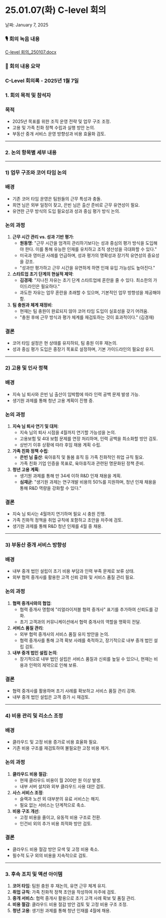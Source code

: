# 25.01.07(화) C-level 회의

날짜: January 7, 2025

### 🎙️ 회의 녹음 내용

[C-level 회의_250107.docx](C-level_%25ED%259A%258C%25EC%259D%2598_250107.docx)

### 📃 회의 내용 요약

### **C-Level 회의록 - 2025년 1월 7일**

### **1. 회의 목적 및 참석자**

### **목적**

- 2025년 목표를 위한 조직 운영 전략 및 업무 구조 조정.
- 고용 및 가족 친화 정책 수립과 실행 방안 논의.
- 부동산 중개 서비스 운영 방향성과 비용 효율화 검토.

---

### **2. 논의 항목별 세부 내용**

---

### **1) 업무 구조와 코어 타임 논의**

### **배경**

- 기존 코어 타임 운영은 팀원들의 근무 특성과 충돌.
- 희연 님은 외부 일정이 잦고, 은빈 님은 출산 준비로 근무 유연성이 필요.
- 유연한 근무 방식의 도입 필요성과 성과 중심 평가 방식 논의.

### **논의 과정**

1. **근무 시간 관리 vs. 성과 기반 평가**:
    - **원동명**: "근무 시간을 엄격히 관리하기보다는 성과 중심의 평가 방식을 도입해야 한다. 이를 통해 유능한 인재를 유치하고 조직 생산성을 극대화할 수 있다."
    - 미국과 영미권 사례를 언급하며, 성과 평가의 명확성과 장기적 유연성의 중요성을 강조.
    - "성과만 평가하고 근무 시간을 유연하게 하면 인재 유입 가능성도 높아진다."
2. **스타트업 초기 단계의 현실적 제약**:
    - **김경재**: "지나친 자유는 초기 단계 스타트업에 혼란을 줄 수 있다. 최소한의 가이드라인은 필요하다."
    - 과도한 자유는 업무 혼란을 초래할 수 있으며, 기본적인 업무 방향성을 제공해야 함.
3. **팀 충원과 체계 재정비**:
    - 현재는 팀 충원이 완료되지 않아 코어 타임 도입이 실효성을 갖기 어려움.
    - "충원 후에 근무 방식과 평가 체계를 재검토하는 것이 효과적이다." (김경재)

### **결론**

- 코어 타임 설정은 현 상태를 유지하되, 팀 충원 이후 재논의.
- 성과 중심 평가 도입은 중장기 목표로 설정하며, 기본 가이드라인의 필요성 유지.

---

### **2) 고용 및 인사 정책**

### **배경**

- 지숙 님 퇴사와 은빈 님 출산이 임박함에 따라 인력 공백 문제 발생 가능.
- 생기원 과제를 통해 청년 고용 계획이 진행 중.

### **논의 과정**

1. **지숙 님 퇴사 연기 및 대처**:
    - 지숙 님의 퇴사 시점을 4월까지 연기할 가능성을 논의.
    - 고용보험 및 4대 보험 문제를 연장 처리하며, 인력 공백을 최소화할 방안 검토.
    - 상반기 이후 상황에 따라 후임 채용 계획 수립.
2. **가족 친화 정책 수립**:
    - **은빈 님 출산**: 육아휴직 및 돌봄 휴직 등 가족 친화적인 취업 규칙 필요.
    - 가족 친화 기업 인증을 목표로, 육아휴직과 관련된 명문화된 정책 준비.
3. **청년 고용 계획**:
    - 생기원 과제를 통해 만 34세 이하 R&D 인재 채용을 계획.
    - **심재균**: "생기원 과제는 연구개발 비용의 50%를 지원하며, 청년 인재 채용을 통해 R&D 역량을 강화할 수 있다."

### **결론**

- 지숙 님 퇴사는 4월까지 연기하며 필요 시 충원 진행.
- 가족 친화적 정책을 취업 규칙에 포함하고 초안을 차주에 검토.
- 생기원 과제를 통해 R&D 청년 인재를 4월 중 채용.

---

### **3) 부동산 중개 서비스 방향성**

### **배경**

- 내부 중개 법인 설립이 초기 비용 부담과 인력 부족 문제로 보류 상태.
- 외부 협력 중개사를 활용한 고객 신뢰 강화 및 서비스 품질 관리 필요.

### **논의 과정**

1. **협력 중개사와의 협업**:
    - 협력 중개사 명함에 "리얼라이저블 협력 중개사" 표기를 추가하여 신뢰도를 강화.
    - 초기 고객과의 커뮤니케이션에서 협력 중개사의 역할을 명확히 전달.
2. **서비스 품질 관리**:
    - 외부 협력 중개사의 서비스 품질 유지 방안을 논의.
    - 협력 중개사를 통해 고객 확보 사례를 축적하고, 장기적으로 내부 중개 법인 설립 검토.
3. **내부 중개 법인 설립 논의**:
    - 장기적으로 내부 법인 설립은 서비스 품질과 신뢰를 높일 수 있으나, 현재는 비용과 인력의 제약으로 인해 보류.

### **결론**

- 협력 중개사를 활용하며 초기 사례를 확보하고 서비스 품질 관리 강화.
- 내부 중개 법인 설립은 고객 증가 시 재검토.

---

### **4) 비용 관리 및 리소스 조정**

### **배경**

- 클라우드 및 고정 비용 증가로 비용 효율화 필요.
- 기존 비용 구조를 재검토하여 불필요한 고정 비용 제거.

### **논의 과정**

1. **클라우드 비용 절감**:
    - 현재 클라우드 비용이 월 200만 원 이상 발생.
    - 내부 서버 설치와 외부 클라우드 사용 대안 검토.
2. **사스 서비스 조정**:
    - 슬랙과 노션 외 대부분의 유료 서비스는 해지.
    - 필요 없는 서비스는 단계적으로 축소.
3. **비용 구조 개선**:
    - 고정 비용을 줄이고, 유동적 비용 구조로 전환.
    - 인건비 외의 추가 비용 최적화 방안 검토.

### **결론**

- 클라우드 비용 절감 방안 모색 및 고정 비용 축소.
- 필수적 도구 외의 비용을 지속적으로 검토.

---

### **3. 후속 조치 및 액션 아이템**

1. **코어 타임**: 팀원 충원 후 재논의, 유연 근무 체계 유지.
2. **취업 규칙**: 가족 친화적 정책 초안을 작성하여 차주에 검토.
3. **중개 서비스**: 협력 중개사 활용으로 초기 고객 사례 확보 및 품질 관리.
4. **비용 절감**: 클라우드 비용 절감 방안 검토 및 고정 비용 구조 조정.
5. **청년 고용**: 생기원 과제를 통해 청년 인재를 4월에 채용.

###